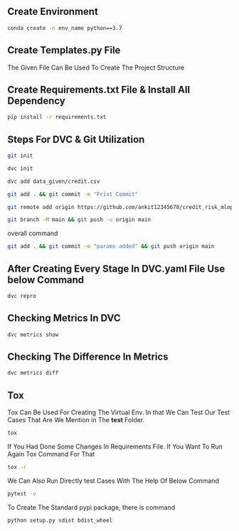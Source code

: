 ## Create Environment
```bash
conda create -n env_name python==3.7
```

## Create Templates.py File
The Given File Can Be Used To Create The Project Structure

## Create Requirements.txt File & Install All Dependency
```bash
pip install -r requirements.txt
```

## Steps For DVC & Git Utilization
```bash
git init
```
```bash
dvc init
```
```bash
dvc add data_given/credit.csv
```
```bash
git add . && git commit -m "Frist Commit"
```
```bash
git remote add origin https://github.com/ankit12345678/credit_risk_mlops
```
```bash
git branch -M main && git push -u origin main
```
overall command
```bash
git add . && git commit -m "params added" && git push origin main
```
## After Creating Every Stage In DVC.yaml File Use below Command
```bash
dvc repro
```
## Checking Metrics In DVC
```bash
dvc metrics show
```
## Checking The Difference In Metrics
```bash
dvc metrics diff
```
## Tox
Tox Can Be Used For Creating The Virtual Env. In that We Can Test Our Test
Cases That Are We Mention in The **test** Folder.
```bash
tox
```
If You Had Done Some Changes In Requirements File. If You Want To Run Again 
Tox Command For That
```bash
tox -r
```
We Can Also Run Directly test Cases With The Help Of Below Command
```bash
pytest -v
```
To Create The Standard pypi package, there is command
```bash
python setup.py sdist bdist_wheel
```